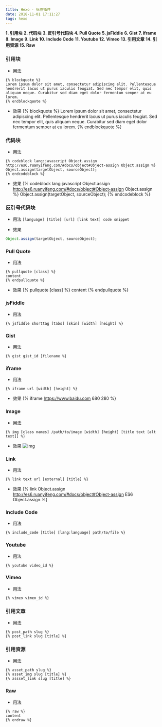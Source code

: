 ```yaml
---
title: Hexo · 标签插件
date: 2018-11-01 17:11:27
tags: hexo
---
```


**1. 引用块**
**2. 代码块**
**3. 反引号代码块**
**4. Pull Quote**
**5. jsFiddle**
**6. Gist**
**7. iframe**
**8. Image**
**9. Link**
**10. Include Code**
**11. Youtube**
**12. Vimeo**
**13. 引用文章**
**14. 引用资源**
**15. Raw**

<!-- more -->

### 引用块

- 用法
```
{% blockquote %}
Lorem ipsum dolor sit amet, consectetur adipiscing elit. Pellentesque hendrerit lacus ut purus iaculis feugiat. Sed nec tempor elit, quis aliquam neque. Curabitur sed diam eget dolor fermentum semper at eu lorem.
{% endblockquote %}
```
- 效果
{% blockquote %}
Lorem ipsum dolor sit amet, consectetur adipiscing elit. Pellentesque hendrerit lacus ut purus iaculis feugiat. Sed nec tempor elit, quis aliquam neque. Curabitur sed diam eget dolor fermentum semper at eu lorem.
{% endblockquote %}

### 代码块
- 用法
```
{% codeblock lang:javascript Object.assign http://es6.ruanyifeng.com/#docs/object#Object-assign Object.assign %}
Object.assign(targetObject, sourceObject);
{% endcodeblock %}
```
- 效果
{% codeblock lang:javascript Object.assign http://es6.ruanyifeng.com/#docs/object#Object-assign Object.assign %}
Object.assign(targetObject, sourceObject);
{% endcodeblock %}

### 反引号代码块
- 用法
`[language] [title] [url] [link text] code snippet`

- 效果
```javascript Object.assign http://es6.ruanyifeng.com/#docs/object#Object-assign  Object.assign
Object.assign(targetObject, sourceObject);
```

### Pull Quote
- 用法
```
{% pullquote [class] %}
content
{% endpullquote %}
```
- 效果
{% pullquote [class] %}
content
{% endpullquote %}

### jsFiddle
- 用法
```
{% jsfiddle shorttag [tabs] [skin] [width] [height] %}
```
### Gist
- 用法
```
{% gist gist_id [filename %}
```

### iframe
- 用法
```
{% iframe url [width] [height] %}
```
- 效果
{% iframe https://www.baidu.com 680 280 %}

### Image
- 用法
```
{% img [class names] /path/to/image [width] [height] [title text [alt text]] %}
```
- 效果
![img](\images\dog.png)

### Link
- 用法
```
{% link text url [external] [title] %}
```
- 效果
{% link Object.assign http://es6.ruanyifeng.com/#docs/object#Object-assign ES6 Object.assign %}

### Include Code
- 用法
```
{% include_code [title] [lang:language] path/to/file %}
```

### Youtube
- 用法
```
{% youtube video_id %}
```

### Vimeo
- 用法
```
{% vimeo vimeo_id %}
```

### 引用文章
- 用法
```
{% post_path slug %}
{% post_link slug [title] %}
```

### 引用资源
- 用法
```
{% asset_path slug %}
{% asset_img slug [title] %}
{% assset_link slug [title] %}
```

### Raw
- 用法
```
{% raw %}
content
{% endraw %}
```
